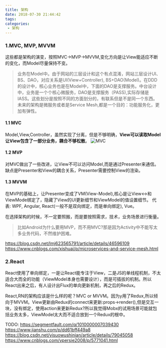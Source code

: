 ```yaml
---
title: 架构
date: 2018-07-30 21:44:42
tags:
categories:
 - 架构
---
```


### 1.MVC, MVP, MVVM
这些都是架构的演变，按照MVC->MVP->MVVM,变化方向是让View能适应不断的变化，而Model尽量保持不变。
> 业务在Model中。由于网站的三层设计和这个有点混淆，网站三层设计UI、BS、DAO，对应关系是UI(View+Controller), BS+DAO(Model)。在DDD的设计中，核心业务也是在Model中，下面的DAO是支撑服务。中台设计中，业务是一个个核心微服务，DAO是支撑服务（PASS),实际存储是IASS。这些划分是按照不同的方面划分的，有联系但是不是同一个东西。
未来的架构是微服务或者是Service Mesh,都是一个目的：功能服务化，更加有弹性。

#### 1.1 MVC
Model,View,Controller，虽然实现了分离，但是不够明确，**View可以读取Model让View包含了一部分业务，耦合不够松散**。
![MVC](/images/architecture/mvc.jpg)

#### 1.2 MVP
对MVC做出了一些改进，让View不可以访问Model,而是通过Presenter来通信。缺点是Presenter和View的耦合关系，Presenter需要控制View的渲染。

#### 1.3 MVVM
在MVP的基础上，让Presenter变成了VM(View-Model),核心是让View<->和ViewMode绑定了，隐藏了View的UI更新细节和ViewModel的值设置细节。
代表: WPF, Angular, React(一般不是双向绑定，而是单向绑定), Vue。

在选择架构的时候，不一定要照搬，而是要按照需求，技术，业务场景进行衡量。
> 比如Android为什么要用MVP，而不用MVC?那是因为Activity中不能写太多业务代码，不然维护困难。

https://blog.csdn.net/lmj623565791/article/details/46596109
https://www.cnblogs.com/xishuai/p/microservices-and-service-mesh.html
<!-- more -->

### 2.React
React使用了单向绑定，一是让React能专注于View，二是JS的单线程机制，不太适合大而全的功能（ViewModel本身也需要设计），而是可插拔的机制。所以React出来之后，有人设计出Flux的单向更新机制，再之后的Redux。

React,RN的架构应该是什么样的呢？MVC or MVVM。因为y用了Redux,所以倾向于MVVM。View更新由Redux的connect来更新:props->render(),但是交互一块，没有绑定，使用action来更新Redux?所以我觉得Mobx的试用场景可能就包括业务太多，ViewModel太大而不适合放到一个Redux的根中。

TODO:
https://segmentfault.com/q/1010000007039430
https://www.jianshu.com/p/dd61bff449a8
https://blog.csdn.net/yisuowushinian/article/details/79045058
https://www.cnblogs.com/vpersie2008/p/5771041.html


